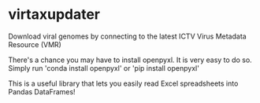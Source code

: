 # virtaxupdater
Download viral genomes by connecting to the latest ICTV Virus Metadata Resource (VMR)  

There's a chance you may have to install openpyxl. It is very easy to do so.  
Simply run 'conda install openpyxl' or 'pip install openpyxl'  

This is a useful library that lets you easily read Excel spreadsheets into Pandas DataFrames!
